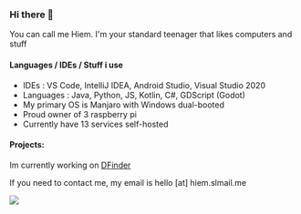 ### Hi there 👋

You can call me Hiem. I'm your standard teenager that likes computers and stuff

#### Languages / IDEs / Stuff i use

- IDEs : VS Code, IntelliJ IDEA, Android Studio, Visual Studio 2020
- Languages : Java, Python, JS, Kotlin, C#, GDScript (Godot)
- My primary OS is Manjaro with Windows dual-booted
- Proud owner of 3 raspberry pi
- Currently have 13 services self-hosted

#### Projects:

Im currently working on <a href="https://github.com/DFinder-Org">DFinder</a>

If you need to contact me, my email is hello [at] hiem.slmail.me

<a href="https://github.com/anuraghazra/github-readme-stats">
  <img align="center" src="https://github-readme-stats.vercel.app/api?username=HiemSword&show_icons=true&bg_color=30,e96443,904e95&title_color=fff&text_color=fff" />
</a>
